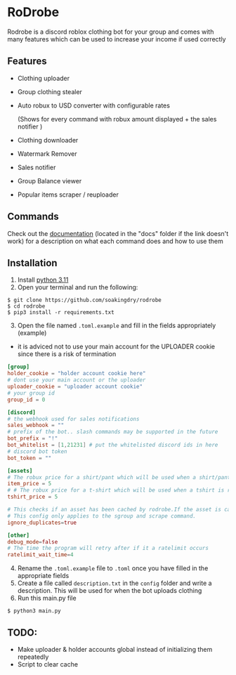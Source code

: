 # RoDrobe
Rodrobe is a discord roblox clothing bot for your group and  comes with many features which
can be used to increase your income if used correctly

## Features
  - Clothing uploader
  - Group clothing stealer
  - Auto robux to USD converter with configurable rates

    (Shows for every command with robux amount displayed + the sales notifier )
  - Clothing downloader
  - Watermark Remover
  - Sales notifier
  - Group Balance viewer
  - Popular items scraper / reuploader

## Commands
Check out the [documentation](https://github.com/soakingdry/rodrobe/tree/main/docs/commands) (located in the "docs" folder if the link doesn't work) for a description on what each command does and how to use them


## Installation
1) Install [python 3.11](https://www.python.org/downloads/release/python-3115/)
2) Open your terminal and run the following:
```console
$ git clone https://github.com/soakingdry/rodrobe
$ cd rodrobe
$ pip3 install -r requirements.txt
```
3) Open the file named `.toml.example` and fill in the fields appropriately (example)
-  it is adviced not to use your main account for the UPLOADER cookie since there is a risk of termination

```toml
[group]
holder_cookie = "holder account cookie here"
# dont use your main account or the uploader
uploader_cookie = "uploader account cookie"
# your group id
group_id = 0

[discord]
# the webhook used for sales notifications
sales_webhook = ""
# prefix of the bot.. slash commands may be supported in the future
bot_prefix = "!"
bot_whitelist = [1,21231] # put the whitelisted discord ids in here
# discord bot token
bot_token = ""

[assets]
# The robux price for a shirt/pant which will be used when a shirt/pant is republished
item_price = 5
# # The robux price for a t-shirt which will be used when a tshirt is republished
tshirt_price = 5

# This checks if an asset has been cached by rodrobe.If the asset is cached then rodrobe will ignore the asset
# This config only applies to the sgroup and scrape command.
ignore_duplicates=true

[other]
debug_mode=false
# The time the program will retry after if it a ratelimit occurs
ratelimit_wait_time=4
```
4) Rename the  `.toml.example` file to `.toml` once you have filled in the appropriate fields
5) Create a file called `description.txt` in the `config` folder and write a description. This will be used for when the bot uploads clothing
6) Run this main.py file
```console
$ python3 main.py
```

## TODO:
   - Make uploader & holder accounts global instead of initializing them repeatedly
   - Script to clear cache
